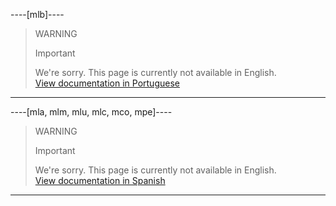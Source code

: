 ----[mlb]----

<!-- -->
> WARNING
>
> Important
>
> We're sorry. This page is currently not available in English.<br>
> [View documentation in Portuguese](https://www.mercadopago[FAKER][URL][DOMAIN]/developers/pt/guides/plugins/unofficial/vtex/)

------------

----[mla, mlm, mlu, mlc, mco, mpe]----

<!-- -->
> WARNING
>
> Important
>
> We're sorry. This page is currently not available in English.<br>
> [View documentation in Spanish](https://www.mercadopago[FAKER][URL][DOMAIN]/developers/es/guides/plugins/unofficial/vtex/)

------------
